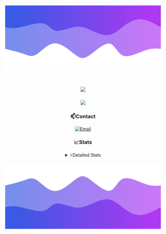 ![Header](./header.png)
<div align="center">

<h1 align="center">
  <a href="https://git.io/typing-svg">
    <img src="https://readme-typing-svg.herokuapp.com/?lines=Hello,+There!+👋;This+is+chicho.;CEO+on+Hely+Development....;&center=true&size=25">
  </a>
</h1>
  
<p align="center">
  <img src="https://lanyard.cnrad.dev/api/852683595378196480" />
</p>

### 📫Contact
  [![Email](https://img.shields.io/badge/Email-gastondalla@gmail.com-04619f?style=for-the-badge&logo=gmail&logoColor=white)](mailto:gastondalla@gmail.com)
</br>  
### 📈Stats
<details>
    <summary> ⚡Detailed Stats</summary>
    <br/>

<!--START_SECTION:waka-->
![Code Time](http://img.shields.io/badge/Code%20Time-154%20hrs%2017%20mins-blue)

![Profile Views](http://img.shields.io/badge/Profile%20Views-1-blue)

**🐱 My GitHub Data** 

> 📦 37.5 kB Used in GitHub's Storage 
 > 
> 🏆 7 Contributions in the Year 2023
 > 
> 🚫 Not Opted to Hire
 > 
> 📜 6 Public Repositories 
 > 
> 🔑 8 Private Repositories 
 > 
**I'm a Night 🦉** 

```text
🌞 Morning                14 commits          █░░░░░░░░░░░░░░░░░░░░░░░░   04.35 % 
🌆 Daytime                48 commits          ████░░░░░░░░░░░░░░░░░░░░░   14.91 % 
🌃 Evening                151 commits         ████████████░░░░░░░░░░░░░   46.89 % 
🌙 Night                  109 commits         ████████░░░░░░░░░░░░░░░░░   33.85 % 
```
📅 **I'm Most Productive on Tuesday** 

```text
Monday                   24 commits          ██░░░░░░░░░░░░░░░░░░░░░░░   07.45 % 
Tuesday                  64 commits          █████░░░░░░░░░░░░░░░░░░░░   19.88 % 
Wednesday                61 commits          █████░░░░░░░░░░░░░░░░░░░░   18.94 % 
Thursday                 32 commits          ██░░░░░░░░░░░░░░░░░░░░░░░   09.94 % 
Friday                   43 commits          ███░░░░░░░░░░░░░░░░░░░░░░   13.35 % 
Saturday                 48 commits          ████░░░░░░░░░░░░░░░░░░░░░   14.91 % 
Sunday                   50 commits          ████░░░░░░░░░░░░░░░░░░░░░   15.53 % 
```


📊 **This Week I Spent My Time On** 

```text
🕑︎ Time Zone: America/Argentina/Buenos_Aires

💬 Programming Languages: 
C#                       7 hrs 40 mins       ████████░░░░░░░░░░░░░░░░░   31.82 % 
JavaScript               5 hrs 41 mins       ██████░░░░░░░░░░░░░░░░░░░   23.59 % 
HTML                     3 hrs 31 mins       ████░░░░░░░░░░░░░░░░░░░░░   14.63 % 
Other                    2 hrs 59 mins       ███░░░░░░░░░░░░░░░░░░░░░░   12.40 % 
Python                   2 hrs 9 mins        ██░░░░░░░░░░░░░░░░░░░░░░░   08.94 % 

🔥 Editors: 
VS Code                  13 hrs 25 mins      ██████████████░░░░░░░░░░░   55.63 % 
Visual Studio            10 hrs 42 mins      ███████████░░░░░░░░░░░░░░   44.37 % 

🐱‍💻 Projects: 
Unknown Project          10 hrs 14 mins      ███████████░░░░░░░░░░░░░░   42.44 % 
Palometa                 8 hrs 35 mins       █████████░░░░░░░░░░░░░░░░   35.59 % 
Coder                    3 hrs 11 mins       ███░░░░░░░░░░░░░░░░░░░░░░   13.20 % 
StringExtractor          1 hr 6 mins         █░░░░░░░░░░░░░░░░░░░░░░░░   04.61 % 
SS Help                  39 mins             █░░░░░░░░░░░░░░░░░░░░░░░░   02.71 % 

💻 Operating System: 
Windows                  24 hrs 7 mins       █████████████████████████   100.00 % 
```

**I Mostly Code in JavaScript** 

```text
JavaScript               8 repos             ██████████░░░░░░░░░░░░░░░   38.10 % 
CSS                      3 repos             ████░░░░░░░░░░░░░░░░░░░░░   14.29 % 
Python                   2 repos             ██░░░░░░░░░░░░░░░░░░░░░░░   09.52 % 
C#                       1 repo              █░░░░░░░░░░░░░░░░░░░░░░░░   04.76 % 
Batchfile                1 repo              █░░░░░░░░░░░░░░░░░░░░░░░░   04.76 % 
```




 Last Updated on 18/06/2023 15:11:28 UTC
<!--END_SECTION:waka-->
</details>

![Footer](./footer.png)
